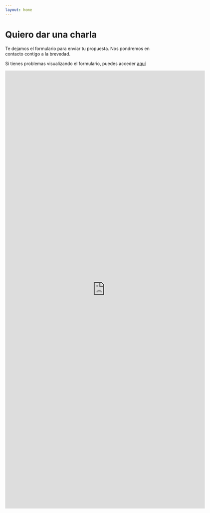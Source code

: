 ```yaml
---
layout: home
---
```



# Quiero dar una charla

Te dejamos el formulario para enviar tu propuesta. Nos pondremos en contacto contigo a la brevedad.

Si tienes problemas visualizando el formulario, puedes acceder [aquí](https://docs.google.com/forms/d/e/1FAIpQLSeKL5KlgN9ldjOtnfpRkKV_qFN0pMC5nF5ysJVRoQC5dvZeWw/viewform)


<div  style="text-align:center">
<iframe src="https://docs.google.com/forms/d/e/1FAIpQLSeKL5KlgN9ldjOtnfpRkKV_qFN0pMC5nF5ysJVRoQC5dvZeWw/viewform?embedded=true" width="640" height="1400" frameborder="0" marginheight="0" marginwidth="0">Cargando…</iframe>
</div>
